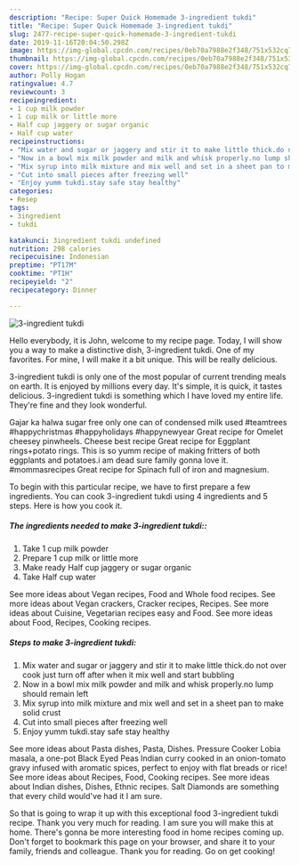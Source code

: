```yaml
---
description: "Recipe: Super Quick Homemade 3-ingredient tukdi"
title: "Recipe: Super Quick Homemade 3-ingredient tukdi"
slug: 2477-recipe-super-quick-homemade-3-ingredient-tukdi
date: 2019-11-16T20:04:50.298Z
image: https://img-global.cpcdn.com/recipes/0eb70a7988e2f348/751x532cq70/3-ingredient-tukdi-recipe-main-photo.jpg
thumbnail: https://img-global.cpcdn.com/recipes/0eb70a7988e2f348/751x532cq70/3-ingredient-tukdi-recipe-main-photo.jpg
cover: https://img-global.cpcdn.com/recipes/0eb70a7988e2f348/751x532cq70/3-ingredient-tukdi-recipe-main-photo.jpg
author: Polly Hogan
ratingvalue: 4.7
reviewcount: 3
recipeingredient:
- 1 cup milk powder
- 1 cup milk or little more
- Half cup jaggery or sugar organic
- Half cup water
recipeinstructions:
- "Mix water and sugar or jaggery and stir it to make little thick.do not over cook just turn off after when it mix well and start bubbling"
- "Now in a bowl mix milk powder and milk and whisk properly.no lump should remain left"
- "Mix syrup into milk mixture and mix well and set in a sheet pan to make solid crust"
- "Cut into small pieces after freezing well"
- "Enjoy yumm tukdi.stay safe stay healthy"
categories:
- Resep
tags:
- 3ingredient
- tukdi

katakunci: 3ingredient tukdi undefined
nutrition: 298 calories
recipecuisine: Indonesian
preptime: "PT17M"
cooktime: "PT1H"
recipeyield: "2"
recipecategory: Dinner

---
```



![3-ingredient tukdi](https://img-global.cpcdn.com/recipes/0eb70a7988e2f348/751x532cq70/3-ingredient-tukdi-recipe-main-photo.jpg)

Hello everybody, it is John, welcome to my recipe page. Today, I will show you a way to make a distinctive dish, 3-ingredient tukdi. One of my favorites. For mine, I will make it a bit unique. This will be really delicious.

3-ingredient tukdi is only one of the most popular of current trending meals on earth. It is enjoyed by millions every day. It's simple, it is quick, it tastes delicious. 3-ingredient tukdi is something which I have loved my entire life. They're fine and they look wonderful.

Gajar ka halwa sugar free only one can of condensed milk used #teamtrees #happychristmas #happyholidays #happynewyear Great recipe for Omelet cheesey pinwheels. Cheese best recipe Great recipe for Eggplant rings+potato rings. This is so yumm recipe of making fritters of both eggplants and potatoes.i am dead sure family gonna love it. #mommasrecipes Great recipe for Spinach full of iron and magnesium.


To begin with this particular recipe, we have to first prepare a few ingredients. You can cook 3-ingredient tukdi using 4 ingredients and 5 steps. Here is how you cook it.

##### The ingredients needed to make 3-ingredient tukdi::

1. Take 1 cup milk powder
1. Prepare 1 cup milk or little more
1. Make ready Half cup jaggery or sugar organic
1. Take Half cup water


See more ideas about Vegan recipes, Food and Whole food recipes. See more ideas about Vegan crackers, Cracker recipes, Recipes. See more ideas about Cuisine, Vegetarian recipes easy and Food. See more ideas about Food, Recipes, Cooking recipes. 

##### Steps to make 3-ingredient tukdi:

1. Mix water and sugar or jaggery and stir it to make little thick.do not over cook just turn off after when it mix well and start bubbling
1. Now in a bowl mix milk powder and milk and whisk properly.no lump should remain left
1. Mix syrup into milk mixture and mix well and set in a sheet pan to make solid crust
1. Cut into small pieces after freezing well
1. Enjoy yumm tukdi.stay safe stay healthy


See more ideas about Pasta dishes, Pasta, Dishes. Pressure Cooker Lobia masala, a one-pot Black Eyed Peas Indian curry cooked in an onion-tomato gravy infused with aromatic spices, perfect to enjoy with flat breads or rice! See more ideas about Recipes, Food, Cooking recipes. See more ideas about Indian dishes, Dishes, Ethnic recipes. Salt Diamonds are something that every child would&#39;ve had it I am sure. 

So that is going to wrap it up with this exceptional food 3-ingredient tukdi recipe. Thank you very much for reading. I am sure you will make this at home. There's gonna be more interesting food in home recipes coming up. Don't forget to bookmark this page on your browser, and share it to your family, friends and colleague. Thank you for reading. Go on get cooking!
